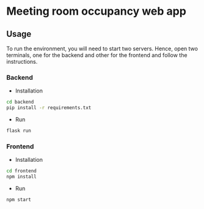 # Meeting room occupancy web app 

## Usage
To run the environment, you will need to start two servers.
Hence, open two terminals, one for the backend and other for the frontend and follow the instructions.

### Backend
- Installation
```sh
cd backend
pip install -r requirements.txt
```
- Run
```sh
flask run
```

### Frontend
- Installation
```sh
cd frontend
npm install
```

- Run
```sh
npm start
```
